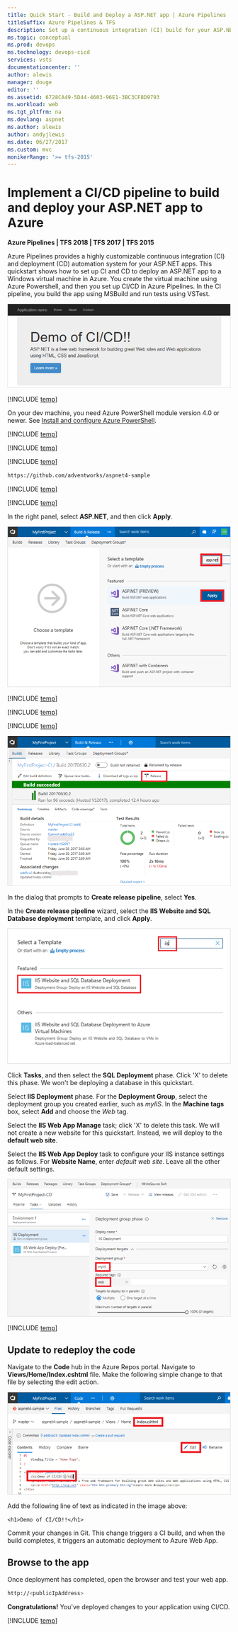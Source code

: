 ```yaml
---
title: Quick Start - Build and Deploy a ASP.NET app | Azure Pipelines
titleSuffix: Azure Pipelines & TFS
description: Set up a continuous integration (CI) build for your ASP.NET app, and then a continuous deployment (CD) release to Azure using Azure Pipelines
ms.topic: conceptual
ms.prod: devops
ms.technology: devops-cicd
services: vsts
documentationcenter: ''
author: alewis
manager: douge
editor: ''
ms.assetid: 6728CA49-5D44-4603-96E1-3BC3CF8D9793
ms.workload: web
ms.tgt_pltfrm: na
ms.devlang: aspnet
ms.author: alewis
author: andyjlewis
ms.date: 06/27/2017
ms.custom: mvc
monikerRange: '>= tfs-2015'
---
```



# Implement a CI/CD pipeline to build and deploy your ASP.NET app to Azure

**Azure Pipelines | TFS 2018 | TFS 2017 | TFS 2015**

Azure Pipelines provides a highly customizable continuous integration (CI) and deployment (CD) automation system for your
ASP.NET apps.
This quickstart shows how to set up CI and CD to deploy
an ASP.NET app
to a Windows virtual machine in Azure.
You create the virtual machine using Azure Powershell, and then you set up CI/CD in Azure Pipelines. In the CI pipeline, you build the app using MSBuild and run tests using VSTest.

![Screenshot showing ASP.NET web app](_img/aspnet-from-vsts-to-windows-vm/cicd-get-started-aspnet-sample.png)

[!INCLUDE [temp](../_shared/vsts-and-azure-setup.md)]

On your dev machine, you need Azure PowerShell module version 4.0 or newer. See [Install and configure Azure PowerShell](/powershell/azure/install-azurerm-ps?view=azurermps-4.2.0).

[!INCLUDE [temp](../_shared/create-azure-windows-vm.md)]

[!INCLUDE [temp](../_shared/create-deployment-group.md)]

[!INCLUDE [temp](../_shared/import-code-1.md)]

```bash
https://github.com/adventworks/aspnet4-sample
```

[!INCLUDE [temp](../_shared/import-code-2.md)]

[!INCLUDE [temp](../_shared/set-up-ci-1.md)]

In the right panel, select **ASP.NET**, and then click **Apply**.

![Screenshot showing ASP.NET template](./_img/aspnet-from-vsts-to-windows-vm/cicd-get-started-apply-template.png)

[!INCLUDE [temp](../_shared/set-up-ci-2.md)]

[!INCLUDE [temp](../_shared/set-up-ci-3.md)]

[!INCLUDE [temp](../_shared/set-up-cd-1.md)]

![Screenshot showing build summary](_img/aspnet-from-vsts-to-windows-vm/cicd-get-started-aspnet-build-summary.png)

In the dialog that prompts to **Create release pipeline**, select **Yes**.

In the **Create release pipeline** wizard, select the **IIS Website and SQL Database deployment** template, and click **Apply**.

![Screenshot showing IIS template](_img/aspnet-from-vsts-to-windows-vm/select-iis-website-and-sql-database-deployment-release-template.png)

Click **Tasks**, and then select the **SQL Deployment** phase. Click 'X' to delete this phase. We won't be deploying a database in this quickstart.

Select **IIS Deployment** phase. For the **Deployment Group**, select the deployment group you created earlier, such as *myIIS*. In the **Machine tags** box, select **Add** and choose the *Web* tag.

Select the **IIS Web App Manage** task; click 'X' to delete this task. We will not create a new website for this quickstart. Instead, we will deploy to the **default web site**.

Select the **IIS Web App Deploy** task to configure your IIS instance settings as follows. For **Website Name**, enter *default web site*. Leave all the other default settings.

![Screenshot showing release pipeline](_img/aspnet-from-vsts-to-windows-vm/cicd-get-started-release-definition.png)

[!INCLUDE [temp](../_shared//set-up-cd-3.md)]

## Update to redeploy the code

Navigate to the **Code** hub in the Azure Repos portal. Navigate to **Views/Home/Index.cshtml** file. Make the following simple change to that file by selecting the edit action.

![Screenshot showing update to code](./_img/aspnet-from-vsts-to-windows-vm/cicd-get-started-aspnet-update-code.png)

Add the following line of text as indicated in the image above:
```
<h1>Demo of CI/CD!!</h1>
```

Commit your changes in Git. This change triggers a CI build, and when the build completes, it triggers an automatic deployment to Azure Web App.

## Browse to the app

Once deployment has completed, open the browser and test your web app.

```bash
http://<publicIpAddress>
```

**Congratulations!** You've deployed changes to your application using CI/CD.

[!INCLUDE [temp](../_shared/clean-up-resources.md)]
